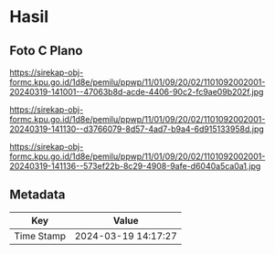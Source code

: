 # Hasil

## Foto C Plano

https://sirekap-obj-formc.kpu.go.id/1d8e/pemilu/ppwp/11/01/09/20/02/1101092002001-20240319-141001--47063b8d-acde-4406-90c2-fc9ae09b202f.jpg

https://sirekap-obj-formc.kpu.go.id/1d8e/pemilu/ppwp/11/01/09/20/02/1101092002001-20240319-141130--d3766079-8d57-4ad7-b9a4-6d915133958d.jpg

https://sirekap-obj-formc.kpu.go.id/1d8e/pemilu/ppwp/11/01/09/20/02/1101092002001-20240319-141136--573ef22b-8c29-4908-9afe-d6040a5ca0a1.jpg


## Metadata

| Key        | Value               |
| ---------- | ------------------- |
| Time Stamp | 2024-03-19 14:17:27 |



